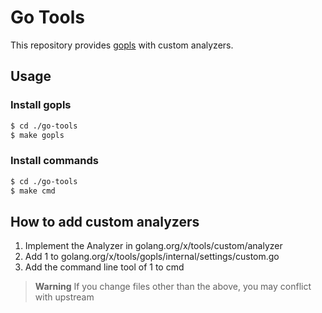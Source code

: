 # Go Tools

This repository provides [gopls](https://pkg.go.dev/golang.org/x/tools/gopls) with custom analyzers.

## Usage
### Install gopls
```sh
$ cd ./go-tools
$ make gopls
```

### Install commands
```sh
$ cd ./go-tools
$ make cmd
```

## How to add custom analyzers

1. Implement the Analyzer in golang.org/x/tools/custom/analyzer
2. Add 1 to golang.org/x/tools/gopls/internal/settings/custom.go
3. Add the command line tool of 1 to cmd

> **Warning**
> If you change files other than the above, you may conflict with upstream
